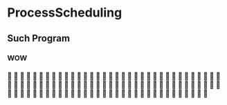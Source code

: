 # ProcessScheduling
## Such Program
### WOW
### 🍉 🍉 🍉 🍉 🍉 🍉 🍉 🍉 🍉 🍉 🍉 🍉 🍉 🍉 🍉 🍉 🍉 🍉 🍉 🍉 🍉 🍉 🍉 🍉 🍉 🍉 🍉 🍉 🍉 🍉 🍉 🍉 🍉 🍉 🍉 🍉 🍉 🍉 🍉 🍉 🍉 🍉 🍉 🍉 🍉 🍉 🍉 🍉 🍉 🍉 🍉 🍉 🍉 🍉 🍉 🍉 🍉 🍉 🍉 🍉 🍉 🍉 🍉 🍉 🍉 🍉 🍉 🍉 🍉 🍉 🍉 🍉 🍉 🍉 🍉 🍉 🍉 🍉 🍉 🍉 🍉 🍉 🍉 🍉 🍉 🍉 🍉 🍉 🍉 🍉 🍉 🍉 🍉 🍉 🍉 🍉 🍉 🍉 🍉 🍉 
